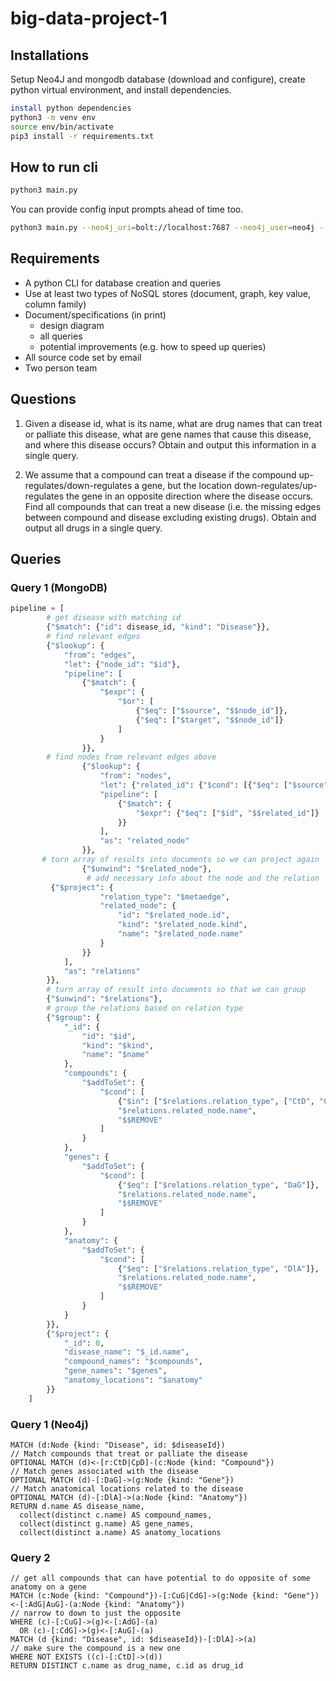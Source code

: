 # big-data-project-1

## Installations
Setup Neo4J and mongodb database (download and configure), create python virtual environment, and install dependencies.

```bash
install python dependencies
python3 -m venv env
source env/bin/activate
pip3 install -r requirements.txt
```

## How to run cli
```bash
python3 main.py
```
You can provide config input prompts ahead of time too.
```bash
python3 main.py --neo4j_uri=bolt://localhost:7687 --neo4j_user=neo4j --neo4j_password=password --neo4j_database=neo4j --mongodb_uri=mongodb://localhost:27017 --mongodb_database=graphdb
```


## Requirements
- A python CLI for database creation and queries
- Use at least two types of NoSQL stores (document, graph, key value, column family)
- Document/specifications (in print)
  - design diagram
  - all queries
  - potential improvements (e.g. how to speed up queries)
- All source code set by email
- Two person team

## Questions
1. Given a disease id, what is its name,
what are drug names that can treat or
palliate this disease, what are gene
names that cause this disease, and
where this disease occurs? Obtain and
output this information in a single query.

2. We assume that a compound can treat a disease if the
compound up-regulates/down-regulates a gene, but the location 
down-regulates/up-regulates the gene in an opposite direction 
where the disease occurs. Find all compounds that can treat 
a new disease (i.e. the missing edges between compound and disease excluding existing drugs). Obtain and output all drugs in
a single query.

## Queries

### Query 1 (MongoDB)
```python
pipeline = [
        # get disease with matching id
        {"$match": {"id": disease_id, "kind": "Disease"}},
        # find relevant edges
        {"$lookup": {
            "from": "edges",
            "let": {"node_id": "$id"},
            "pipeline": [
                {"$match": {
                    "$expr": {
                        "$or": [
                            {"$eq": ["$source", "$$node_id"]},
                            {"$eq": ["$target", "$$node_id"]}
                        ]
                    }
                }},
	    # find nodes from relevant edges above
                {"$lookup": {
                    "from": "nodes",
                    "let": {"related_id": {"$cond": [{"$eq": ["$source", "$$node_id"]}, "$target", "$source"]}},
                    "pipeline": [
                        {"$match": {
                            "$expr": {"$eq": ["$id", "$$related_id"]}
                        }}
                    ],
                    "as": "related_node"
                }},
	   # turn array of results into documents so we can project again
                {"$unwind": "$related_node"},
                 # add necessary info about the node and the relation
	     {"$project": {
                    "relation_type": "$metaedge",
                    "related_node": {
                        "id": "$related_node.id",
                        "kind": "$related_node.kind",
                        "name": "$related_node.name"
                    }
                }}
            ],
            "as": "relations"
        }},
        # turn array of result into documents so that we can group
        {"$unwind": "$relations"},
        # group the relations based on relation type
        {"$group": {
            "_id": {
                "id": "$id",
                "kind": "$kind",
                "name": "$name"
            },
            "compounds": {
                "$addToSet": {
                    "$cond": [
                        {"$in": ["$relations.relation_type", ["CtD", "CpD"]]},
                        "$relations.related_node.name",
                        "$$REMOVE"
                    ]
                }
            },
            "genes": {
                "$addToSet": {
                    "$cond": [
                        {"$eq": ["$relations.relation_type", "DaG"]},
                        "$relations.related_node.name",
                        "$$REMOVE"
                    ]
                }
            },
            "anatomy": {
                "$addToSet": {
                    "$cond": [
                        {"$eq": ["$relations.relation_type", "DlA"]},
                        "$relations.related_node.name",
                        "$$REMOVE"
                    ]
                }
            }
        }},
        {"$project": {
            "_id": 0,
            "disease_name": "$_id.name",
            "compound_names": "$compounds",
            "gene_names": "$genes",
            "anatomy_locations": "$anatomy"
        }}
    ]
```

### Query 1 (Neo4j)
```cypher
MATCH (d:Node {kind: "Disease", id: $diseaseId})
// Match compounds that treat or palliate the disease
OPTIONAL MATCH (d)<-[r:CtD|CpD]-(c:Node {kind: "Compound"})
// Match genes associated with the disease
OPTIONAL MATCH (d)-[:DaG]->(g:Node {kind: "Gene"})
// Match anatomical locations related to the disease
OPTIONAL MATCH (d)-[:DlA]->(a:Node {kind: "Anatomy"})
RETURN d.name AS disease_name,
  collect(distinct c.name) AS compound_names,
  collect(distinct g.name) AS gene_names,
  collect(distinct a.name) AS anatomy_locations
```

### Query 2
```cypher
// get all compounds that can have potential to do opposite of some anatomy on a gene
MATCH (c:Node {kind: "Compound"})-[:CuG|CdG]->(g:Node {kind: "Gene"})<-[:AdG|AuG]-(a:Node {kind: "Anatomy"})
// narrow to down to just the opposite
WHERE (c)-[:CuG]->(g)<-[:AdG]-(a)
  OR (c)-[:CdG]->(g)<-[:AuG]-(a)
MATCH (d {kind: "Disease", id: $diseaseId})-[:DlA]->(a)
// make sure the compound is a new one
WHERE NOT EXISTS ((c)-[:CtD]->(d))
RETURN DISTINCT c.name as drug_name, c.id as drug_id
```

